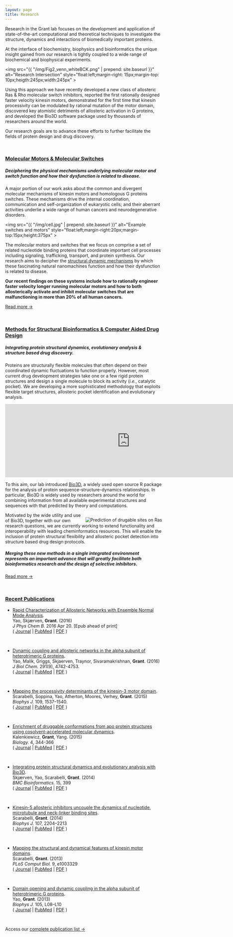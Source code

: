 ```yaml
---
layout: page
title: Research
---
```


Research in the Grant lab focuses on the development and application of state-of-the-art computational and theoretical techniques to investigate the structure, dynamics and interactions of biomedically important proteins.

At the interface of biochemistry, biophysics and bioinformatics the unique insight gained from our research is tightly coupled to a wide range of biochemical and biophysical experiments. 

<img src="{{ "/img/Fig2_venn_whiteBCK.png" | prepend: site.baseurl }}" alt="Research Intersection" style="float:left;margin-right: 15px;margin-top: 10px;heigth:245px;width:245px" >

Using this approach we have recently developed a new class of allosteric Ras & Rho molecular switch inhibitors, reported the first rationally designed faster velocity kinesin motors, demonstrated for the first time that kinesin processivity can be modulated by rational mutation of the motor domain, discovered key atomistic detriments of allosteric activation in G proteins, and developed the Bio3D software package used by thousands of researchers around the world.  

Our research goals are to advance these efforts to further facilitate the fields of protein design and drug discovery.

<br/>

### [Molecular Motors & Molecular Switches]()

<h5>Deciphering the physical mechanisms underlying molecular motor and switch function and how their dysfunction is related to disease.</h5>

A major portion of our work asks about the common and divergent molecular mechanisms of kinesin motors and homologous G proteins switches.  These mechanisms drive the internal coordination, communication and self-organization of eukaryotic cells; and their aberrant activities underlie a wide range of human cancers and neurodegenerative disorders.  


<img src="{{ "/img/cell.jpg" | prepend: site.baseurl }}" alt="Example switches and motors" style="float:left;margin-right:20px;margin-top:15px;height:375px" >

The molecular motors and switches that we focus on comprise a set of related nucleotide binding proteins that coordinate important cell processes including signaling, trafficking, transport, and protein synthesis. Our research aims to decipher the [structural dynamic mechanisms]() by which these fascinating natural nanomachines function and how their dysfunction is related to disease.  

**Our recent findings on these systems include how to rationally engineer faster velocity longer running molecular motors and how to both allosterically activate and inhibit molecular switches that are malfunctioning in more than 20% of all human cancers.**


<a href="/docs/usage/">Read more &rarr;</a>

<br/>

### [Methods for Structural Bioinformatics & Computer Aided Drug Design]()

<h5>Integrating protein structural dynamics, evolutionary analysis & structure based drug discovery.</h5>

Proteins are structurally flexible molecules that often depend on their coordinated dynamic fluctuations to function properly. However, most current drug development strategies take one or a few rigid protein structures and design a single molecule to block its activity (*i.e.*, catalytic pocket). We are developing a more sophisticated methodology that exploits flexible target structures, allosteric pocket identification and evolutionary analysis. 

<iframe src="https://player.vimeo.com/video/27214521?autoplay=1&loop=1&title=0&byline=0&portrait=0" width="800" height="235" frameborder="0" webkitallowfullscreen mozallowfullscreen allowfullscreen></iframe>

To this aim, our lab introduced [Bio3D](http://thegrantlab.org/bio3d/index.php), a widely used open source R package for the analysis of protein sequence-structure-dynamics relationships. In particular, Bio3D is widely used by researchers around the world for combining information from all available experimental structures and sequences with that predicted by theory and computations.  

<img src="http://thegrantlab.org/research/files/still.jpg" alt="Prediction of drugable sites on Ras" style="float:right;margin-left: 10px;margin-top: 15px" >
Motivated by the wide utility and use of Bio3D, together with our own research questions, we are currently working to extend functionality and interoperability with leading cheminformatics resources. This will enable the inclusion of protein structural flexibility and allosteric pocket detection into structure based drug design protocols. 

<h5>Merging these new methods in a single integrated environment represents an important advance that will greatly facilitate both  bioinformatics research and the design of selective inhibitors.</h5>

<a href="http://thegrantlab.org/bio3d/index.php">Read more &rarr;</a>


<br/>

### [Recent Publications]()

*   [Rapid Characterization of Allosteric Networks with Ensemble Normal Mode Analysis](https://www.ncbi.nlm.nih.gov/pubmed/27056373).  
    Yao, Skjærven, **Grant**. (2016)  
    _J Phys Chem B._ 2016 Apr 20. [Epub ahead of print]  
    ( [Journal](http://pubs.acs.org/doi/abs/10.1021/acs.jpcb.6b01991) | [PubMed](https://www.ncbi.nlm.nih.gov/pubmed/27056373) | [PDF](http://pubs.acs.org/doi/pdf/10.1021/acs.jpcb.6b01991) )   

<br/>

*   [Dynamic coupling and allosteric networks in the alpha subunit of heterotrimeric G proteins](http://www.ncbi.nlm.nih.gov/pubmed/26703464).  
    Yao, Malik, Griggs, Skjaerven, Traynor, Sivaramakrishnan, **Grant**. (2016)  
    _J Biol Chem._ 291(9), 4742-4753.  
    ( [Journal](http://www.jbc.org/content/291/9/4742) | [PubMed](http://www.ncbi.nlm.nih.gov/pubmed/26703464?dopt=Abstract) | [PDF](http://www.jbc.org/content/291/9/4742.full.pdf) )   

<br/>

*   [Mapping the processivity determinants of the kinesin-3 motor domain](https://www.ncbi.nlm.nih.gov/pubmed/26488644).  
    Scarabelli, Soppina, Yao, Atherton, Moores, Verhey, **Grant**. (2015)  
    *Biophys J.* 109, 1537–1540.  
    ( [Journal](http://www.sciencedirect.com/science/article/pii/S0006349515008620) | [PubMed](https://www.ncbi.nlm.nih.gov/pubmed/26488644) | [PDF](http://www.sciencedirect.com/science/article/pii/S0006349515008620/pdfft?md5=ef9b825e43ee7400e983e52047c2c3cb&pid=1-s2.0-S0006349515008620-main.pdf) )  

<br/>

*   [Enrichment of druggable conformations from apo protein structures using cosolvent-accelerated molecular dynamics](https://www.ncbi.nlm.nih.gov/pubmed/25906084).  
    Kalenkiewicz, **Grant**, Yang. (2015)  
    *Biology.* 4, 344-366  
    ( [Journal](http://www.mdpi.com/2079-7737/4/2/344) | [PubMed](https://www.ncbi.nlm.nih.gov/pubmed/25906084) | [PDF](http://www.mdpi.com/2079-7737/4/2/344/pdf) )  

<br/>

*   [Integrating protein structural dynamics and evolutionary analysis with Bio3D](https://www.ncbi.nlm.nih.gov/pubmed/25491031).  
    Skjærven, Yao, Scarabelli, **Grant**. (2014)  
    *BMC Bioinformatics.* 15, 399  
    ( [Journal](http://bmcbioinformatics.biomedcentral.com/articles/10.1186/s12859-014-0399-6) | [PubMed](https://www.ncbi.nlm.nih.gov/pubmed/25491031) | [PDF](http://download.springer.com/static/pdf/978/art%253A10.1186%252Fs12859-014-0399-6.pdf?originUrl=http%3A%2F%2Fbmcbioinformatics.biomedcentral.com%2Farticle%2F10.1186%2Fs12859-014-0399-6&token2=exp=1462210115~acl=%2Fstatic%2Fpdf%2F978%2Fart%25253A10.1186%25252Fs12859-014-0399-6.pdf*~hmac=fd043fd487d83e435068b0386adb21c143fc83bfee4a16f83303547a3bd16253) )  

<br/>

*   [Kinesin-5 allosteric inhibitors uncouple the dynamics of nucleotide,  microtubule and neck-linker binding sites](https://www.ncbi.nlm.nih.gov/pubmed/25418105).  
    Scarabelli, **Grant**. (2014)  
    *Biophys J.* 107, 2204–2213  
    ( [Journal](http://www.sciencedirect.com/science/article/pii/S0006349514009588) | [PubMed](https://www.ncbi.nlm.nih.gov/pubmed/25418105) | [PDF](http://www.sciencedirect.com/science/article/pii/S0006349514009588/pdfft?md5=8a404879535cfbf464ce2e8610472011&pid=1-s2.0-S0006349514009588-main.pdf) )  

<br/>

*   [Mapping the structural and dynamical features of kinesin motor domains](https://www.ncbi.nlm.nih.gov/pubmed/24244137).  
    Scarabelli, **Grant**. (2013)  
    *PLoS Comput Biol.* 9, e1003329  
    ( [Journal](http://journals.plos.org/ploscompbiol/article?id=10.1371/journal.pcbi.1003329) | [PubMed](https://www.ncbi.nlm.nih.gov/pubmed/24244137) | [PDF](http://journals.plos.org/ploscompbiol/article/asset?id=10.1371%2Fjournal.pcbi.1003329.PDF) )   

<br/>

*   [Domain opening and dynamic coupling in the alpha subunit of heterotrimeric G proteins](http://www.ncbi.nlm.nih.gov/pubmed/23870276).  
    Yao, **Grant**. (2013)  
    *Biophys J.* 105, L08–L10  
    ( [Journal](http://www.sciencedirect.com/science/article/pii/S0006349513006802) | [PubMed](http://www.ncbi.nlm.nih.gov/pubmed/23870276) | [PDF](http://www.sciencedirect.com/science/article/pii/S0006349513006802/pdfft?md5=a387ba75bf94b47d96e3dcce464c2740&pid=1-s2.0-S0006349513006802-main.pdf) )  

<br/>

Access our <a href="/publications/">complete publication list &rarr;</a>


